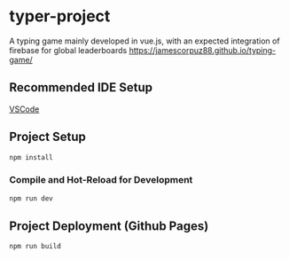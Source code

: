 # typer-project

A typing game mainly developed in vue.js, with an expected integration of firebase for global leaderboards
https://jamescorpuz88.github.io/typing-game/

## Recommended IDE Setup

[VSCode](https://code.visualstudio.com/)

## Project Setup

```sh
npm install
```

### Compile and Hot-Reload for Development

```sh
npm run dev
```

## Project Deployment (Github Pages)

```sh
npm run build
```
